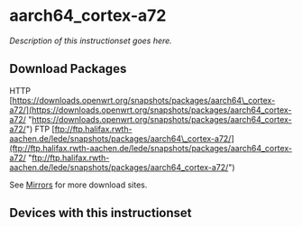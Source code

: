 # aarch64\_cortex-a72

*Description of this instructionset goes here.*

## Download Packages

HTTP [https://downloads.openwrt.org/snapshots/packages/aarch64\_cortex-a72/](https://downloads.openwrt.org/snapshots/packages/aarch64_cortex-a72/ "https://downloads.openwrt.org/snapshots/packages/aarch64_cortex-a72/") FTP [ftp://ftp.halifax.rwth-aachen.de/lede/snapshots/packages/aarch64\_cortex-a72/](ftp://ftp.halifax.rwth-aachen.de/lede/snapshots/packages/aarch64_cortex-a72/ "ftp://ftp.halifax.rwth-aachen.de/lede/snapshots/packages/aarch64_cortex-a72/")

See [Mirrors](/downloads#mirrors "downloads") for more download sites.

## Devices with this instructionset
